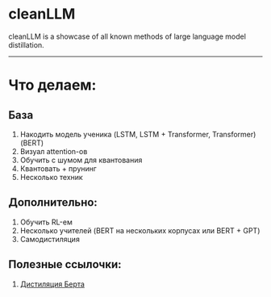 # cleanLLM
cleanLLM is a showcase of all known methods of large language model distillation.
___
# Что делаем:

## База
1. Накодить модель ученика (LSTM, LSTM + Transformer, Transformer)  (BERT)
2. Визуал attention-ов
3. Обучить с шумом для квантования
4. Квантовать + прунинг
5. Несколько техник
## Дополнительно:

1. Обучить RL-ем
2. Несколько учителей (BERT на нескольких корпусах или BERT + GPT)
3. Самодистиляция

## Полезные ссылочки:
1. [Дистиляция Берта](https://github.com/elephantmipt/bert-distillation)
